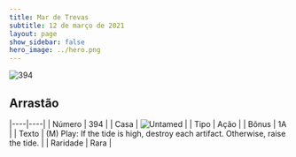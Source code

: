 ```yaml
---
title: Mar de Trevas
subtitle: 12 de março de 2021
layout: page
show_sidebar: false
hero_image: ../hero.png
---
```


![394](https://cdn.keyforgegame.com/media/card_front/pt/496_394_QQ26GGRX9VF9_pt.png)

## Arrastão

|----|----|
| Número | 394 |
| Casa | ![Untamed](https://archonarcana.com/images/thumb/b/bd/Untamed.png/22px-Untamed.png "Indomados") |
| Tipo | Ação |
| Bônus | 1A |
| Texto | (M) Play: If the tide is high, destroy each artifact. Otherwise, raise the tide. |
| Raridade | Rara |
